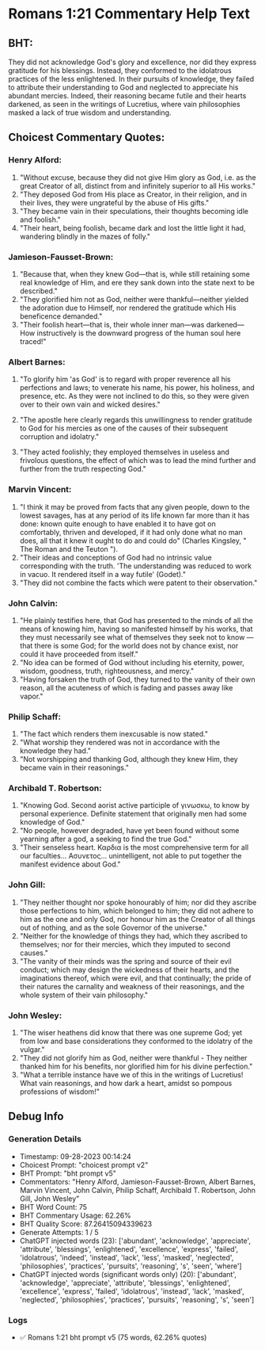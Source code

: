 # Romans 1:21 Commentary Help Text

## BHT:
They did not acknowledge God's glory and excellence, nor did they express gratitude for his blessings. Instead, they conformed to the idolatrous practices of the less enlightened. In their pursuits of knowledge, they failed to attribute their understanding to God and neglected to appreciate his abundant mercies. Indeed, their reasoning became futile and their hearts darkened, as seen in the writings of Lucretius, where vain philosophies masked a lack of true wisdom and understanding.

## Choicest Commentary Quotes:
### Henry Alford:
1. "Without excuse, because they did not give Him glory as God, i.e. as the great Creator of all, distinct from and infinitely superior to all His works."
2. "They deposed God from His place as Creator, in their religion, and in their lives, they were ungrateful by the abuse of His gifts."
3. "They became vain in their speculations, their thoughts becoming idle and foolish."
4. "Their heart, being foolish, became dark and lost the little light it had, wandering blindly in the mazes of folly."

### Jamieson-Fausset-Brown:
1. "Because that, when they knew God—that is, while still retaining some real knowledge of Him, and ere they sank down into the state next to be described."
2. "They glorified him not as God, neither were thankful—neither yielded the adoration due to Himself, nor rendered the gratitude which His beneficence demanded."
3. "Their foolish heart—that is, their whole inner man—was darkened—How instructively is the downward progress of the human soul here traced!"

### Albert Barnes:
1. "To glorify him 'as God' is to regard with proper reverence all his perfections and laws; to venerate his name, his power, his holiness, and presence, etc. As they were not inclined to do this, so they were given over to their own vain and wicked desires."
 
2. "The apostle here clearly regards this unwillingness to render gratitude to God for his mercies as one of the causes of their subsequent corruption and idolatry."
 
3. "They acted foolishly; they employed themselves in useless and frivolous questions, the effect of which was to lead the mind further and further from the truth respecting God."

### Marvin Vincent:
1. "I think it may be proved from facts that any given people, down to the lowest savages, has at any period of its life known far more than it has done: known quite enough to have enabled it to have got on comfortably, thriven and developed, if it had only done what no man does, all that it knew it ought to do and could do" (Charles Kingsley, " The Roman and the Teuton ").
2. "Their ideas and conceptions of God had no intrinsic value corresponding with the truth. 'The understanding was reduced to work in vacuo. It rendered itself in a way futile' (Godet)."
3. "They did not combine the facts which were patent to their observation."

### John Calvin:
1. "He plainly testifies here, that God has presented to the minds of all the means of knowing him, having so manifested himself by his works, that they must necessarily see what of themselves they seek not to know — that there is some God; for the world does not by chance exist, nor could it have proceeded from itself."
2. "No idea can be formed of God without including his eternity, power, wisdom, goodness, truth, righteousness, and mercy."
3. "Having forsaken the truth of God, they turned to the vanity of their own reason, all the acuteness of which is fading and passes away like vapor."

### Philip Schaff:
1. "The fact which renders them inexcusable is now stated."
2. "What worship they rendered was not in accordance with the knowledge they had."
3. "Not worshipping and thanking God, although they knew Him, they became vain in their reasonings."

### Archibald T. Robertson:
1. "Knowing God. Second aorist active participle of γινωσκω, to know by personal experience. Definite statement that originally men had some knowledge of God."
2. "No people, however degraded, have yet been found without some yearning after a god, a seeking to find the true God."
3. "Their senseless heart. Καρδια is the most comprehensive term for all our faculties... Ασυνετος... unintelligent, not able to put together the manifest evidence about God."

### John Gill:
1. "They neither thought nor spoke honourably of him; nor did they ascribe those perfections to him, which belonged to him; they did not adhere to him as the one and only God, nor honour him as the Creator of all things out of nothing, and as the sole Governor of the universe."
2. "Neither for the knowledge of things they had, which they ascribed to themselves; nor for their mercies, which they imputed to second causes."
3. "The vanity of their minds was the spring and source of their evil conduct; which may design the wickedness of their hearts, and the imaginations thereof, which were evil, and that continually; the pride of their natures the carnality and weakness of their reasonings, and the whole system of their vain philosophy."

### John Wesley:
1. "The wiser heathens did know that there was one supreme God; yet from low and base considerations they conformed to the idolatry of the vulgar."
2. "They did not glorify him as God, neither were thankful - They neither thanked him for his benefits, nor glorified him for his divine perfection."
3. "What a terrible instance have we of this in the writings of Lucretius! What vain reasonings, and how dark a heart, amidst so pompous professions of wisdom!"


## Debug Info
### Generation Details
- Timestamp: 09-28-2023 00:14:24
- Choicest Prompt: "choicest prompt v2"
- BHT Prompt: "bht prompt v5"
- Commentators: "Henry Alford, Jamieson-Fausset-Brown, Albert Barnes, Marvin Vincent, John Calvin, Philip Schaff, Archibald T. Robertson, John Gill, John Wesley"
- BHT Word Count: 75
- BHT Commentary Usage: 62.26%
- BHT Quality Score: 87.26415094339623
- Generate Attempts: 1 / 5
- ChatGPT injected words (23):
	['abundant', 'acknowledge', 'appreciate', 'attribute', 'blessings', 'enlightened', 'excellence', 'express', 'failed', 'idolatrous', 'indeed', 'instead', 'lack', 'less', 'masked', 'neglected', 'philosophies', 'practices', 'pursuits', 'reasoning', 's', 'seen', 'where']
- ChatGPT injected words (significant words only) (20):
	['abundant', 'acknowledge', 'appreciate', 'attribute', 'blessings', 'enlightened', 'excellence', 'express', 'failed', 'idolatrous', 'instead', 'lack', 'masked', 'neglected', 'philosophies', 'practices', 'pursuits', 'reasoning', 's', 'seen']

### Logs
- ✅ Romans 1:21 bht prompt v5 (75 words, 62.26% quotes)
